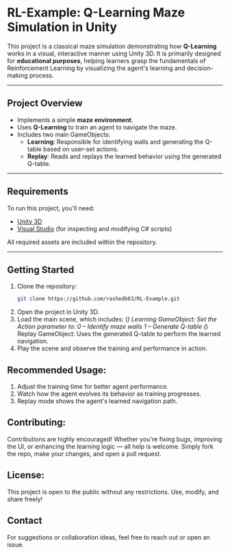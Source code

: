 # RL-Example: Q-Learning Maze Simulation in Unity

This project is a classical maze simulation demonstrating how **Q-Learning** works in a visual, interactive manner using Unity 3D. It is primarily designed for **educational purposes**, helping learners grasp the fundamentals of Reinforcement Learning by visualizing the agent's learning and decision-making process.

---

## Project Overview

- Implements a simple **maze environment**.
- Uses **Q-Learning** to train an agent to navigate the maze.
- Includes two main GameObjects:
  - **Learning**: Responsible for identifying walls and generating the Q-table based on user-set actions.
  - **Replay**: Reads and replays the learned behavior using the generated Q-table.

---

## Requirements

To run this project, you’ll need:

- [Unity 3D](https://unity.com/)
- [Visual Studio](https://visualstudio.microsoft.com/) (for inspecting and modifying C# scripts)

All required assets are included within the repository.

---

## Getting Started

1. Clone the repository:
   ```bash
   git clone https://github.com/rashedb63/RL-Example.git

2. Open the project in Unity 3D.
3. Load the main scene, which includes:
   (*) Learning GameObject: Set the Action parameter to:
   0 – Identify maze walls
   1 – Generate Q-table
   (*) Replay GameObject: Uses the generated Q-table to perform the learned navigation.
4. Play the scene and observe the training and performance in action.

## Recommended Usage:
1. Adjust the training time for better agent performance.
2. Watch how the agent evolves its behavior as training progresses.
3. Replay mode shows the agent's learned navigation path.

## Contributing:
Contributions are highly encouraged! Whether you're fixing bugs, improving the UI, or enhancing the learning logic — all help is welcome.
Simply fork the repo, make your changes, and open a pull request.

## License:
This project is open to the public without any restrictions. Use, modify, and share freely!

## Contact
For suggestions or collaboration ideas, feel free to reach out or open an issue.
